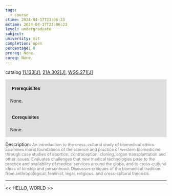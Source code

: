 ```yaml
---
tags:
  - course
ctime: 2024-04-17T23:06:23
mstime: 2024-04-17T23:06:23
level: undergraduate
subject: 
university: mit
completion: open
percentage: 0
prereq: None.
coreq: None.
---
```


catalog [11.133[J]](http://student.mit.edu/catalog/m11a.html#11.133), [21A.302[J]](http://student.mit.edu/catalog/m21Aa.html#21A.302), [WGS.271[J]](http://student.mit.edu/catalog/mWGSa.html#WGS.271)

<span style="display: block; padding: 15px; background-color: rgb(100, 100, 100, 0.2);"><font id="m_prereq674_0" style="display: block; font-family: Arial, sans-serif; font-weight: bold; padding: 5px">Prerequisites</font><br><span id="prereq674_0">None.</span></span>
<span style="display: block; padding: 15px; background-color: rgb(100, 100, 100, 0.2);"><font id="m_coreq674_0" style="display: block; font-family: Arial, sans-serif; font-weight: bold; padding: 5px">Corequisites</font><br><span id="coreq674_0">None.</span></span>

<font style="">Description:</font>
<font style="color: grey; font-size: 0.8rem;">An introduction to the cross-cultural study of biomedical ethics. Examines moral foundations of the science and practice of western biomedicine through case studies of abortion, contraception, cloning, organ transplantation and other issues. Evaluates challenges that new medical technologies pose to the practice and availability of medical services around the globe, and to cross-cultural ideas of kinship and personhood. Discusses critiques of the biomedical tradition from anthropological, feminist, legal, religious, and cross-cultural theorists.</font>



---

<< HELLO, WORLD >>
